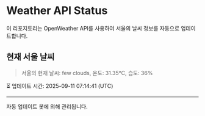 
# Weather API Status

이 리포지토리는 OpenWeather API를 사용하여 서울의 날씨 정보를 자동으로 업데이트합니다.

## 현재 서울 날씨
> 서울의 현재 날씨: few clouds, 온도: 31.35°C, 습도: 36%

⏳ 업데이트 시간: 2025-09-11 07:14:41 (UTC)

---
자동 업데이트 봇에 의해 관리됩니다.
